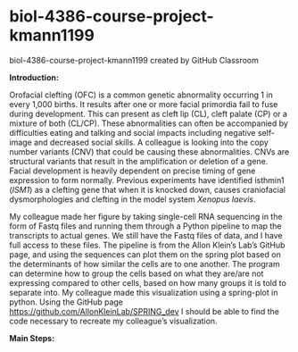 # biol-4386-course-project-kmann1199
biol-4386-course-project-kmann1199 created by GitHub Classroom

**Introduction:**

Orofacial clefting (OFC) is a common genetic abnormality occurring 1 in every 1,000 births. It results after one or more facial primordia fail to fuse during development. This can present as cleft lip (CL), cleft palate (CP) or a mixture of both (CL/CP). These abnormalities can often be accompanied by difficulties eating and talking and social impacts including negative self-image and decreased social skills. A colleague is looking into the copy number variants (CNV) that could be causing these abnormalities. CNVs are structural variants that result in the amplification or deletion of a gene. Facial development is heavily dependent on precise timing of gene expression to form normally. Previous experiments have identified isthmin1 (*ISM1*) as a clefting gene that when it is knocked down, causes craniofacial dysmorphologies and clefting in the model system *Xenopus laevis*. 

My colleague made her figure by taking single-cell RNA sequencing in the form of Fastq files and running them through a Python pipeline to map the transcripts to actual genes. We still have the Fastq files of data, and I have full access to these files. The pipeline is from the Allon Klein’s Lab’s GitHub page, and using the sequences can plot them on the spring plot based on the determinants of how similar the cells are to one another. The program can determine how to group the cells based on what they are/are not expressing compared to other cells, based on how many groups it is told to separate into. My colleague made this visualization using a spring-plot in python. Using the GitHub page https://github.com/AllonKleinLab/SPRING_dev I should be able to find the code necessary to recreate my colleague’s visualization. 

**Main Steps:**
